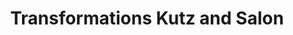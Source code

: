 ---
title: "Transformations Kutz and Salon"
url: /edgewood/transformations-kutz-and-salon/
shop: hairdresser
---